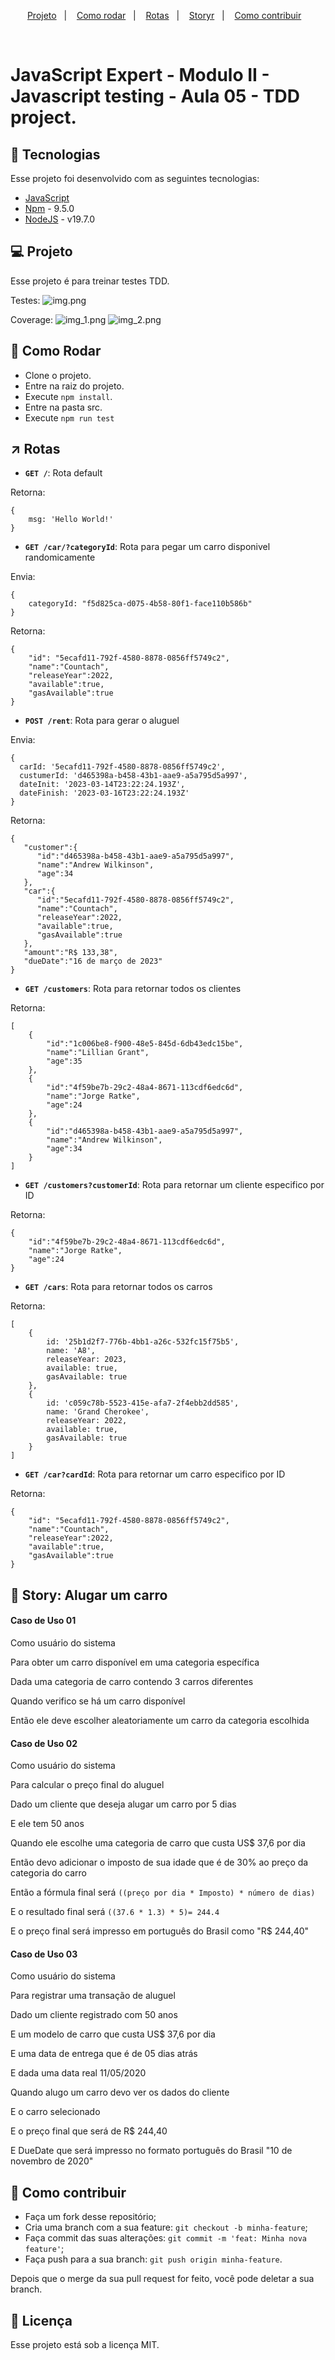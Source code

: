 <p align="center">
  <a href="#-projeto">Projeto</a>&nbsp;&nbsp;&nbsp;|&nbsp;&nbsp;&nbsp; 
  <a href="#-como-rodar">Como rodar</a>&nbsp;&nbsp;&nbsp;|&nbsp;&nbsp;&nbsp;
<a href="#-rotas">Rotas</a>&nbsp;&nbsp;&nbsp;|&nbsp;&nbsp;&nbsp;
  <a href="#-story">Storyr</a>&nbsp;&nbsp;&nbsp;|&nbsp;&nbsp;&nbsp;
  <a href="#-como-contribuir">Como contribuir</a>&nbsp;&nbsp;&nbsp;
  </p>
<br>

# JavaScript Expert - Modulo II - Javascript testing - Aula 05 - TDD project.

## 🚀 Tecnologias

Esse projeto foi desenvolvido com as seguintes tecnologias:

- [JavaScript](https://developer.mozilla.org/pt-BR/docs/Web/JavaScript)
- [Npm](https://www.npmjs.com/) - 9.5.0
- [NodeJS](https://nodejs.org/en/) - v19.7.0

## 💻 Projeto

Esse projeto é para treinar testes TDD.

Testes:
![img.png](.github%2Fimg.png)

Coverage:
![img_1.png](.github%2Fimg_1.png)
![img_2.png](.github%2Fimg_2.png)

## 🚀 Como Rodar

- Clone o projeto.
- Entre na raiz do projeto.
- Execute `npm install`.
- Entre na pasta src.
- Execute `npm run test`

## ↗ Rotas

- **`GET /`**: Rota default

Retorna:
```
{
    msg: 'Hello World!'
}
```

- **`GET /car/?categoryId`**: Rota para pegar um carro disponivel randomicamente
  

Envia:
```
{
    categoryId: "f5d825ca-d075-4b58-80f1-face110b586b"
}
```

Retorna:
```
{
    "id": "5ecafd11-792f-4580-8878-0856ff5749c2",
    "name":"Countach",
    "releaseYear":2022,
    "available":true,
    "gasAvailable":true
}
```

- **`POST /rent`**: Rota para gerar o aluguel

Envia:
```
{
  carId: '5ecafd11-792f-4580-8878-0856ff5749c2',
  custumerId: 'd465398a-b458-43b1-aae9-a5a795d5a997',
  dateInit: '2023-03-14T23:22:24.193Z',
  dateFinish: '2023-03-16T23:22:24.193Z'
}
```

Retorna:
```
{
   "customer":{
      "id":"d465398a-b458-43b1-aae9-a5a795d5a997",
      "name":"Andrew Wilkinson",
      "age":34
   },
   "car":{
      "id":"5ecafd11-792f-4580-8878-0856ff5749c2",
      "name":"Countach",
      "releaseYear":2022,
      "available":true,
      "gasAvailable":true
   },
   "amount":"R$ 133,38",
   "dueDate":"16 de março de 2023"
}
```

- **`GET /customers`**: Rota para retornar todos os clientes

Retorna:
```
[
    {
        "id":"1c006be8-f900-48e5-845d-6db43edc15be",
        "name":"Lillian Grant",
        "age":35
    },
    {
        "id":"4f59be7b-29c2-48a4-8671-113cdf6edc6d",
        "name":"Jorge Ratke",
        "age":24
    },
    {
        "id":"d465398a-b458-43b1-aae9-a5a795d5a997",
        "name":"Andrew Wilkinson",
        "age":34
    }
]
```

- **`GET /customers?customerId`**: Rota para retornar um cliente especifico por ID

Retorna:
```
{
    "id":"4f59be7b-29c2-48a4-8671-113cdf6edc6d",
    "name":"Jorge Ratke",
    "age":24
}
```

- **`GET /cars`**: Rota para retornar todos os carros

Retorna:
```
[
    {
        id: '25b1d2f7-776b-4bb1-a26c-532fc15f75b5',
        name: 'A8',
        releaseYear: 2023,
        available: true,
        gasAvailable: true
    },
    {
        id: 'c059c78b-5523-415e-afa7-2f4ebb2dd585',
        name: 'Grand Cherokee',
        releaseYear: 2022,
        available: true,
        gasAvailable: true
    }
]
```

- **`GET /car?cardId`**: Rota para retornar um carro especifico por ID

Retorna:
```
{
    "id": "5ecafd11-792f-4580-8878-0856ff5749c2",
    "name":"Countach",
    "releaseYear":2022,
    "available":true,
    "gasAvailable":true
}
```

## 📖 Story: Alugar um carro

#### Caso de Uso 01

Como usuário do sistema

Para obter um carro disponível em uma categoria específica

Dada uma categoria de carro contendo 3 carros diferentes

Quando verifico se há um carro disponível

Então ele deve escolher aleatoriamente um carro da categoria escolhida

#### Caso de Uso 02

Como usuário do sistema

Para calcular o preço final do aluguel

Dado um cliente que deseja alugar um carro por 5 dias

E ele tem 50 anos

Quando ele escolhe uma categoria de carro que custa US$ 37,6 por dia

Então devo adicionar o imposto de sua idade que é de 30% ao preço da categoria do carro

Então a fórmula final será `((preço por dia * Imposto) * número de dias)`

E o resultado final será `((37.6 * 1.3) * 5)= 244.4`

E o preço final será impresso em português do Brasil como "R$ 244,40"

#### Caso de Uso 03

Como usuário do sistema

Para registrar uma transação de aluguel

Dado um cliente registrado com 50 anos

E um modelo de carro que custa US$ 37,6 por dia

E uma data de entrega que é de 05 dias atrás

E dada uma data real 11/05/2020

Quando alugo um carro devo ver os dados do cliente

E o carro selecionado

E o preço final que será de R$ 244,40

E DueDate que será impresso no formato português do Brasil "10 de novembro de 2020"

## 🤔 Como contribuir

- Faça um fork desse repositório;
- Cria uma branch com a sua feature: `git checkout -b minha-feature`;
- Faça commit das suas alterações: `git commit -m 'feat: Minha nova feature'`;
- Faça push para a sua branch: `git push origin minha-feature`.

Depois que o merge da sua pull request for feito, você pode deletar a sua branch.

## 📝 Licença

Esse projeto está sob a licença MIT.

